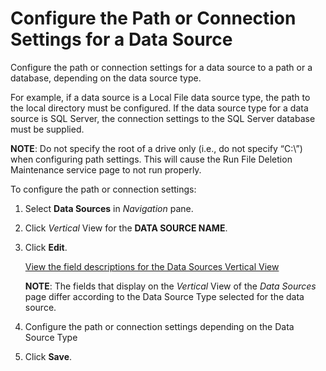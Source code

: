# Configure the Path or Connection Settings for a Data Source

Configure the path or connection settings for a data source to a path or
a database, depending on the data source type.

For example, if a data source is a Local File data source type, the path
to the local directory must be configured. If the data source type for a
data source is SQL Server, the connection settings to the SQL Server
database must be supplied.

**NOTE**: Do not specify the root of a drive only (i.e., do not specify
“C:\\”) when configuring path settings. This will cause the Run File
Deletion Maintenance service page to not run properly.

To configure the path or connection settings:

1.  Select **Data Sources** in *Navigation* pane.

2.  Click *Vertical* View for the **DATA SOURCE NAME**.

3.  Click **Edit**.
    
    [View the field descriptions for the Data Sources Vertical
    View](../Page_Desc/Data_Sources_HSysAdmi.htm)
    
    **NOTE**: The fields that display on the *Vertical* View of the
    *Data Sources* page differ according to the Data Source Type
    selected for the data source.

4.  Configure the path or connection settings depending on the Data
    Source Type

5.  Click **Save**.
